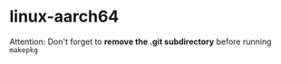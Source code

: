 # linux-aarch64
Attention: Don't forget to **remove the .git subdirectory** before running `makepkg`
